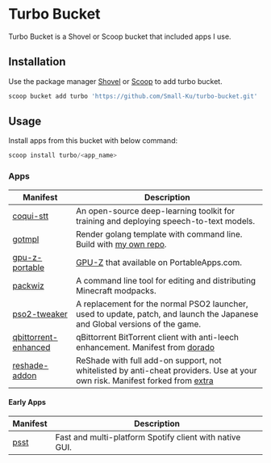 # Turbo Bucket

Turbo Bucket is a Shovel or Scoop bucket that included apps I use.

## Installation

Use the package manager [Shovel](https://github.com/Ash258/Scoop-Core) or [Scoop](https://scoop.sh) to add turbo bucket.

``` powershell
scoop bucket add turbo 'https://github.com/Small-Ku/turbo-bucket.git'
```

## Usage

Install apps from this bucket with below command:

``` powershell
scoop install turbo/<app_name>
```

### Apps

| Manifest | Description |
|----------|-------------|
| [coqui-stt](https://github.com/coqui-ai/STT) | An open-source deep-learning toolkit for training and deploying speech-to-text models. |
| [gotmpl](https://github.com/NateScarlet/gotmpl/) | Render golang template with command line. Build with [my own repo](https://github.com/Small-Ku/gotmpl/actions). |
| [gpu-z-portable](https://portableapps.com/apps/utilities/gpu-z-portable) | [GPU-Z](https://www.techpowerup.com/gpuz/) that available on PortableApps.com. |
| [packwiz](https://github.com/packwiz/packwiz) | A command line tool for editing and distributing Minecraft modpacks. |
| [pso2-tweaker](https://arks-layer.com/) | A replacement for the normal PSO2 launcher, used to update, patch, and launch the Japanese and Global versions of the game. |
| [qbittorrent-enhanced](https://github.com/c0re100/qBittorrent-Enhanced-Edition) | qBittorrent BitTorrent client with anti-leech enhancement. Manifest from [dorado](https://github.com/chawyehsu/dorado) |
| [reshade-addon](https://reshade.me) | ReShade with full add-on support, not whitelisted by anti-cheat providers. Use at your own risk. Manifest forked from [extra](https://github.com/ScoopInstaller/Extras) |

#### Early Apps

| Manifest | Description |
|----------|-------------|
| [psst](https://github.com/jpochyla/psst) | Fast and multi-platform Spotify client with native GUI. |
